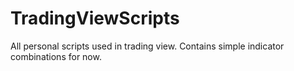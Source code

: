 # TradingViewScripts
All personal scripts used in trading view. Contains simple indicator combinations for now.
